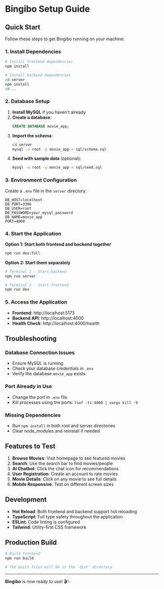 # Bingibo Setup Guide

## Quick Start

Follow these steps to get Bingibo running on your machine:

### 1. Install Dependencies

```bash
# Install frontend dependencies
npm install

# Install backend dependencies
cd server
npm install
cd ..
```

### 2. Database Setup

1. **Install MySQL** if you haven't already
2. **Create a database**:
   ```sql
   CREATE DATABASE movie_app;
   ```
3. **Import the schema**:
   ```bash
   cd server
   mysql -u root -p movie_app < sql/schema.sql
   ```
4. **Seed with sample data** (optional):
   ```bash
   mysql -u root -p movie_app < sql/seed.sql
   ```

### 3. Environment Configuration

Create a `.env` file in the `server` directory:

```env
DB_HOST=localhost
DB_PORT=3306
DB_USER=root
DB_PASSWORD=your_mysql_password
DB_NAME=movie_app
PORT=4000
```

### 4. Start the Application

**Option 1: Start both frontend and backend together**
```bash
npm run dev:full
```

**Option 2: Start them separately**
```bash
# Terminal 1 - Start backend
npm run server

# Terminal 2 - Start frontend
npm run dev
```

### 5. Access the Application

- **Frontend**: http://localhost:5173
- **Backend API**: http://localhost:4000
- **Health Check**: http://localhost:4000/health

## Troubleshooting

### Database Connection Issues
- Ensure MySQL is running
- Check your database credentials in `.env`
- Verify the database `movie_app` exists

### Port Already in Use
- Change the port in `.env` file
- Kill processes using the ports: `lsof -ti:4000 | xargs kill -9`

### Missing Dependencies
- Run `npm install` in both root and server directories
- Clear node_modules and reinstall if needed

## Features to Test

1. **Browse Movies**: Visit homepage to see featured movies
2. **Search**: Use the search bar to find movies/people
3. **AI Chatbot**: Click the chat icon for recommendations
4. **User Registration**: Create an account to rate movies
5. **Movie Details**: Click on any movie to see full details
6. **Mobile Responsive**: Test on different screen sizes

## Development

- **Hot Reload**: Both frontend and backend support hot reloading
- **TypeScript**: Full type safety throughout the application
- **ESLint**: Code linting is configured
- **Tailwind**: Utility-first CSS framework

## Production Build

```bash
# Build frontend
npm run build

# The built files will be in the `dist` directory
```

---

**Bingibo** is now ready to use! 🎬✨

